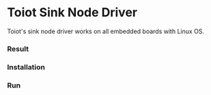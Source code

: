 # Toiot Sink Node Driver
Toiot's sink node driver works on all embedded boards with Linux OS. 

### Result


### Installation


### Run
